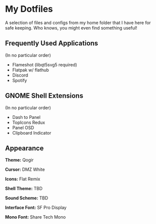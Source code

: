 # My Dotfiles
A selection of files and configs from my home folder that I have here for safe keeping. Who knows, you might even find something useful!

## Frequently Used Applications
(In no particular order)
- Flameshot (libqt5svg5 required)
- Flatpak w/ flathub
- Discord
- Spotify

## GNOME Shell Extensions
(In no particular order)
- Dash to Panel
- TopIcons Redux
- Panel OSD
- Clipboard Indicator

## Appearance
**Theme:** Qogir

**Cursor:** DMZ White

**Icons:** Flat Remix

**Shell Theme:** TBD

**Sound Scheme:** TBD

**Interface Font:** SF Pro Display

**Mono Font:** Share Tech Mono
